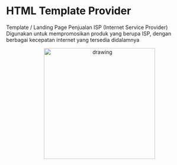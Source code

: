 # HTML Template Provider

Template / Landing Page Penjualan ISP (Internet Service Provider)
Digunakan untuk mempromosikan produk yang berupa ISP, dengan berbagai kecepatan internet yang tersedia didalamnya
<p align="center">
<img src="https://github.com/rasyidmisbahuddin/providerHTML/blob/main/screenshot.jpegg" alt="drawing" width="300"/>
</p>
